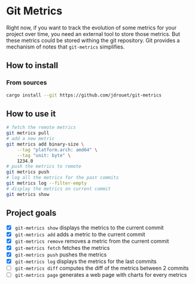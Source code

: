 # Git Metrics

Right now, if you want to track the evolution of some metrics for your project
over time, you need an external tool to store those metrics. But these metrics
could be stored withing the git repository. Git provides a mechanism of notes
that `git-metrics` simplifies.

## How to install

### From sources

```bash
cargo install --git https://github.com/jdrouet/git-metrics
```

## How to use it

```bash
# fetch the remote metrics
git metrics pull
# add a new metric
git metrics add binary-size \
    --tag "platform.arch: amd64" \
    --tag "unit: byte" \
    1234.0
# push the metrics to remote
git metrics push
# log all the metrics for the past commits
git metrics log --filter-empty
# display the metrics on current commit
git metrics show
```

## Project goals

- [x] `git-metrics show` displays the metrics to the current commit
- [x] `git-metrics add` adds a metric to the current commit
- [x] `git-metrics remove` removes a metric from the current commit
- [x] `git-metrics fetch` fetches the metrics
- [x] `git-metrics push` pushes the metrics
- [x] `git-metrics log` displays the metrics for the last commits
- [ ] `git-metrics diff` computes the diff of the metrics between 2 commits
- [ ] `git-metrics page` generates a web page with charts for every metrics
